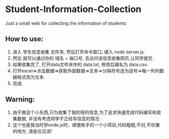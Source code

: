 # Student-Information-Collection
Just a small web for collecting the information of students
## How to use:
  1. 进入 学生信息收集 文件夹, 然后打开命令窗口, 键入 node server.js.
  2. 然后 就可以通过你的 域名 + 端口号, 去访问该信息收集网页,让同学提交.
  3. 如果收集完了, 打开data文件夹中的 data.txt, 修改后缀名为 data.csv.
  4. 打开excel=>点击数据=>获取外部数据=>文本=>分隔符号选为逗号=>每一列列数据格式改为文本.
  5. 完成.
## Warning:
  1. 由于做这个小东西,只为收集了我的班的信息,为了追求快速完成代码编写和收集数据, 并没有考虑同学不正经写信息的情况.
  2. 这个也是我当时学node.js时，顺便练手的一个小项目,代码粗糙,不对,不优雅的地方, 请各位见谅!
